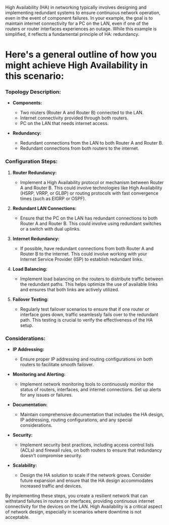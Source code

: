 High Availability (HA) in networking typically involves designing and implementing redundant systems to ensure continuous network operation, even in the event of component failures. In your example, the goal is to maintain internet connectivity for a PC on the LAN, even if one of the routers or router interfaces experiences an outage. While this example is simplified, it reflects a fundamental principle of HA: redundancy.

# Here's a general outline of how you might achieve High Availability in this scenario:

### Topology Description:

- **Components:**
  - Two routers (Router A and Router B) connected to the LAN.
  - Internet connectivity provided through both routers.
  - PC on the LAN that needs internet access.

- **Redundancy:**
  - Redundant connections from the LAN to both Router A and Router B.
  - Redundant connections from both routers to the internet.

### Configuration Steps:

1. **Router Redundancy:**
   - Implement a High Availability protocol or mechanism between Router A and Router B. This could involve technologies like High Availability (HSRP, VRRP, or GLBP) or routing protocols with fast convergence times (such as EIGRP or OSPF).

2. **Redundant LAN Connections:**
   - Ensure that the PC on the LAN has redundant connections to both Router A and Router B. This could involve using redundant switches or a switch with dual uplinks.

3. **Internet Redundancy:**
   - If possible, have redundant connections from both Router A and Router B to the internet. This could involve working with your Internet Service Provider (ISP) to establish redundant links.

4. **Load Balancing:**
   - Implement load balancing on the routers to distribute traffic between the redundant paths. This helps optimize the use of available links and ensures that both links are actively utilized.

5. **Failover Testing:**
   - Regularly test failover scenarios to ensure that if one router or interface goes down, traffic seamlessly fails over to the redundant path. This testing is crucial to verify the effectiveness of the HA setup.

### Considerations:

- **IP Addressing:**
  - Ensure proper IP addressing and routing configurations on both routers to facilitate smooth failover.

- **Monitoring and Alerting:**
  - Implement network monitoring tools to continuously monitor the status of routers, interfaces, and internet connections. Set up alerts for any issues or failures.

- **Documentation:**
  - Maintain comprehensive documentation that includes the HA design, IP addressing, routing configurations, and any special considerations.

- **Security:**
  - Implement security best practices, including access control lists (ACLs) and firewall rules, on both routers to ensure that redundancy doesn't compromise security.

- **Scalability:**
  - Design the HA solution to scale if the network grows. Consider future expansion and ensure that the HA design accommodates increased traffic and devices.

By implementing these steps, you create a resilient network that can withstand failures in routers or interfaces, providing continuous internet connectivity for the devices on the LAN. High Availability is a critical aspect of network design, especially in scenarios where downtime is not acceptable.
